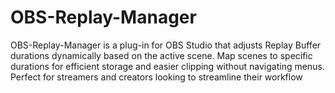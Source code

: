 # OBS-Replay-Manager
OBS-Replay-Manager is a plug-in for OBS Studio that adjusts Replay Buffer durations dynamically based on the active scene. 
Map scenes to specific durations for efficient storage and easier clipping without navigating menus. 
Perfect for streamers and creators looking to streamline their workflow
